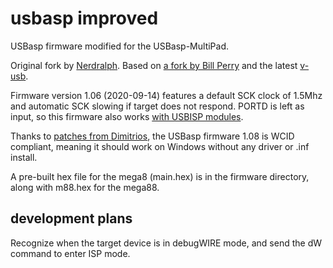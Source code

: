 # usbasp improved

USBasp firmware modified for the USBasp-MultiPad.

Original fork by <a href="https://github.com/nerdralph/usbasp">Nerdralph</a>.
Based on <a href="https://github.com/bperrybap/usbasp">a fork by Bill Perry</a> and the latest <a href="https://github.com/obdev/v-usb">v-usb</a>.

Firmware version 1.06 (2020-09-14) features a default SCK clock of 1.5Mhz and automatic SCK slowing if target does not respond.  PORTD is left as input, so this firmware also works <a href="https://www.sciencetronics.com/greenphotons/?p=938">with USBISP modules</a>.

Thanks to <a href="https://github.com/nerdralph/usbasp/pull/5">patches from Dimitrios</a>, the USBasp firmware 1.08 is WCID compliant, meaning it should work on Windows without any driver or .inf install.

A pre-built hex file for the mega8 (main.hex) is in the firmware directory, along with m88.hex for the mega88.

## development plans
Recognize when the target device is in debugWIRE mode, and send the dW command to enter ISP mode.


